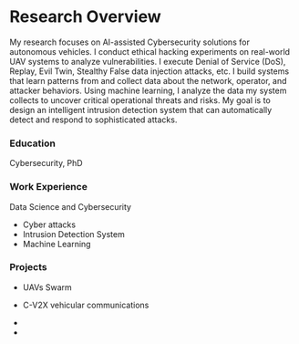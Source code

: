 # Research Overview
My research focuses on AI-assisted Cybersecurity solutions for autonomous vehicles. I conduct ethical hacking experiments on real-world UAV systems to analyze vulnerabilities. I execute Denial of Service (DoS), Replay, Evil Twin, Stealthy False data injection attacks, etc. I build systems that learn patterns from and collect data about the network, operator, and attacker behaviors. Using machine learning, I analyze the data my system collects to uncover critical operational threats and risks. My goal is to design an intelligent intrusion detection system that can automatically detect and respond to sophisticated attacks. 

### Education
Cybersecurity, PhD

### Work Experience
Data Science and Cybersecurity

- Cyber attacks
- Intrusion Detection System
- Machine Learning

### Projects
- UAVs Swarm
- C-V2X vehicular communications
- 

- 
